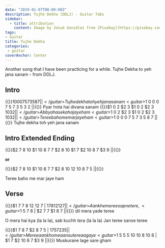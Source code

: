 ```yaml
---
date: "2019-01-07T00:00:00Z"
description: Tujhe Dekha (DDLJ) - Guitar Tabs
sidebar:
  - title: attribution
    content: Image by Josué González from [Pixabay](https://pixabay.com/en/guitar-landscape-wood-musician-3373539/)
tags:
- Guitar
title: Tujhe Dekha
categories:
 - guitar
coverAnchor: Center
---
```


Another song that I have been practicing for a while.
Tujhe Dekha to yeh jana sanam - from DDLJ.


## Intro


{{<guitar>}}$1 0 0 0 7 5 7 3 5 8 7 ||{{</guitar>}}
Tujhe dekha toh yeh jana sanam
{{<guitar>}}$1 0 0 0 7 5 7 3 5 3 2 ||{{</guitar>}}
Pyar hota hai divana sanam
{{<guitar>}}$1 0 2 $2 3 $1 0 2 $2 3 $1 0 3 2 ||{{</guitar>}}
Abb yaha se kaha jaye ham
{{<guitar>}}$1 0 2 $2 3 $1 0 2 $2 3 $1 0 3 2 ||{{</guitar>}}
Teree baho me mar jaye ham
{{<guitar>}}$1 0 0 0 7 5 7 3 5 8 7 ||{{</guitar>}}
Tujhe dekha toh yeh jana sanam

## Intro Extended Ending

{{<guitar>}}$2 7 8 10 $1 10 8 7 7 $2 8 10 $1 7 $2 10 8 7 $3 9 ||{{</guitar>}}


**or**

{{<guitar>}}$2 7 8 10 $1 10 8 7 7 $2 8 10 12 10 8 7 5 ||{{</guitar>}}

Teree baho me mar jaye ham

## Verse

{{<guitar>}}$1 7 7 8 12 12 7 | $1 7 8 12 12 7 ||{{</guitar>}}
Aankhe meree sapne tere,
{{<guitar>}}$1 5 7 8 | $2 7 7 $1 8 7 ||{{</guitar>}}
dil mera yade teree

O mera hai kya (la la la), sab kuchh tera (la la la)
Jan teree sanse teree

{{<guitar>}}$1 7 8 7 $2 8 7 5 | $1 7 5 7 2 3 5 ||{{</guitar>}}
Meree aankho me aansu tere aa gaye
{{<guitar>}}$1 5 5 5 10 10 8 10 8 | $1 7 $2 10 8 7 $3 9 ||{{</guitar>}}
Muskurane lage sare gham
